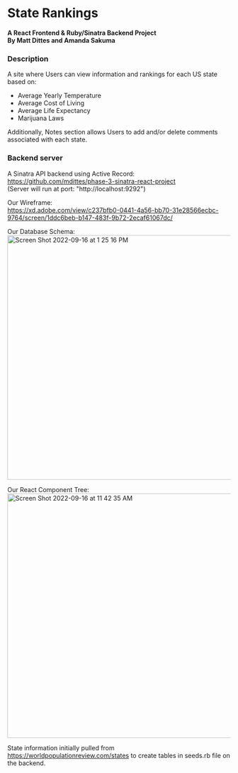 # State Rankings

**A React Frontend & Ruby/Sinatra Backend Project <br />
By Matt Dittes and Amanda Sakuma**

### Description

A site where Users can view information and rankings for each US state based on:

- Average Yearly Temperature
- Average Cost of Living
- Average Life Expectancy
- Marijuana Laws

Additionally, Notes section allows Users to add and/or delete comments associated with each state.

### Backend server

A Sinatra API backend using Active Record: <br />
https://github.com/mdittes/phase-3-sinatra-react-project <br />
(Server will run at port: "http://localhost:9292")

Our Wireframe: <br />
https://xd.adobe.com/view/c237bfb0-0441-4a56-bb70-31e28566ecbc-9764/screen/1ddc6beb-b147-483f-9b72-2ecaf61067dc/

Our Database Schema: <br />
<img width="550" alt="Screen Shot 2022-09-16 at 1 25 16 PM" src="https://user-images.githubusercontent.com/108034440/190696916-04f89c9e-9d86-4a32-9bf0-80a6180d99d1.png">

Our React Component Tree: <br />
<img width="550" alt="Screen Shot 2022-09-16 at 11 42 35 AM" src="https://user-images.githubusercontent.com/108034440/190678453-27d9e7d4-9879-48b3-afb9-7d2d27912ab1.png">

State information initially pulled from https://worldpopulationreview.com/states to create tables in seeds.rb file on the backend.

